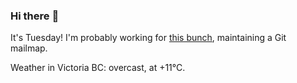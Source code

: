 ### Hi there :wave:

It's Tuesday! I'm probably working for [this bunch](https://github.com/kohofinancial), maintaining a Git mailmap.

Weather in Victoria BC: overcast, at +11°C.
